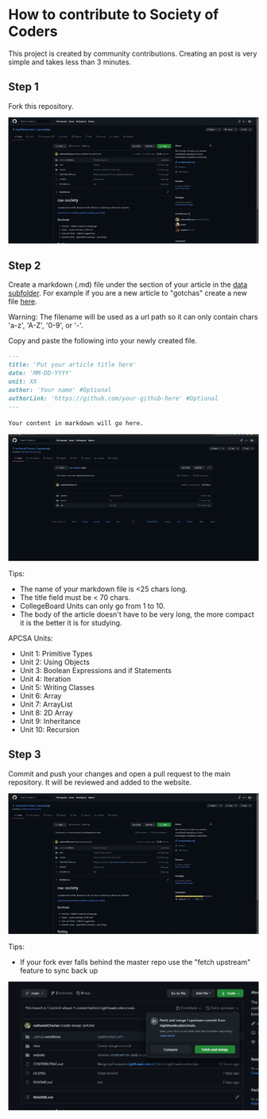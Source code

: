 # How to contribute to Society of Coders
This project is created by community contributions. Creating an post is very simple and takes less than 3 minutes.

## Step 1
Fork this repository.

<p align="center">
  <img src="/media/forking.gif" />
<p>
  
## Step 2
Create a markdown (.md) file under the section of your article in the [data subfolder](https://github.com/nighthawkcoders/csa-society/tree/main/data).
For example if you are a new article to "gotchas" create a new file [here](https://github.com/nighthawkcoders/csa-society/tree/main/data/gotchas).

Warning: The filename will be used as a url path so it can only contain chars 'a-z', 'A-Z', '0-9', or '-'.

Copy and paste the following into your newly created file.

```markdown
---
title: 'Put your article title here'
date: 'MM-DD-YYYY'
unit: XX
author: 'Your name' #Optional
authorLink: 'https://github.com/your-github-here' #Optional 
---

Your content in markdown will go here.
```
  
<p align="center">
  <img src="/media/createfile.gif" />
<p>


Tips:
- The name of your markdown file is <25 chars long.
- The title field must be < 70 chars.
- CollegeBoard Units can only go from 1 to 10.
- The body of the article doesn't have to be very long, the more compact it is the better it is for studying.


APCSA Units:
- Unit 1: Primitive Types
- Unit 2: Using Objects
- Unit 3: Boolean Expressions and if Statements
- Unit 4: Iteration
- Unit 5: Writing Classes
- Unit 6: Array
- Unit 7: ArrayList
- Unit 8: 2D Array
- Unit 9: Inheritance
- Unit 10: Recursion

## Step 3
Commit and push your changes and open a pull request to the main repository. It will be reviewed and added to the website.

<p align="center">
  <img src="/media/openpr.gif" />
<p>
  

Tips:
- If your fork ever falls behind the master repo use the "fetch upstream" feature to sync back up
  
<p align="center">
  <img src="/media/fetchupstream.png" />
<p>
